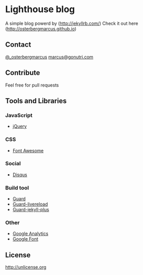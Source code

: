 # Lighthouse blog
A simple blog powerd by (http://jekyllrb.com/)
Check it out here (http://osterbergmarcus.github.io)

## Contact
[@_osterbergmarcus](http://www.twitter.com/osterbergmarcus)
[marcus@gonutri.com](mailto:marcus@gonutri.com)

## Contribute
Feel free for pull requests

## Tools and Libraries

### JavaScript
 * [jQuery](http://jquery.com/)

### CSS
* [Font Awesome](http://fortawesome.github.io/Font-Awesome/)

### Social
* [Disqus](https://disqus.com/)

### Build tool
* [Guard](https://github.com/guard/)
* [Guard-livereload](https://github.com/guard/guard-livereload)
* [Guard-jekyll-plus](https://github.com/guard/guard-jekyll-plus)

### Other
* [Google Analytics](http://www.google.com/analytics/)
* [Google Font](https://www.google.com/fonts)

## License
http://unlicense.org
